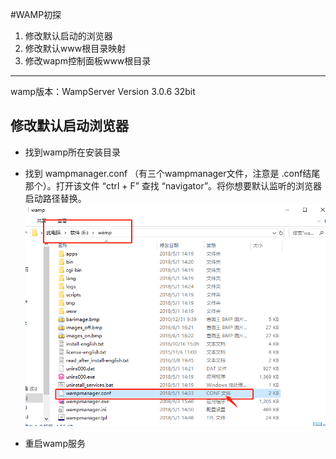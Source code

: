 ﻿#WAMP初探

 1. 修改默认启动的浏览器
 2. 修改默认www根目录映射
 3. 修改wapm控制面板www根目录


----------
wamp版本：WampServer Version 3.0.6 32bit

## 修改默认启动浏览器 ##
 

 - 找到wamp所在安装目录
 - 找到 wampmanager.conf （有三个wampmanager文件，注意是 .conf结尾那个）。打开该文件 “ctrl + F” 查找 “navigator”。将你想要默认监听的浏览器启动路径替换。![此处输入图片的描述][1]
 
 - 重启wamp服务

  
 


  [1]: https://github.com/hedonghui/article/blob/master/php/screenshot/php1.jpg
